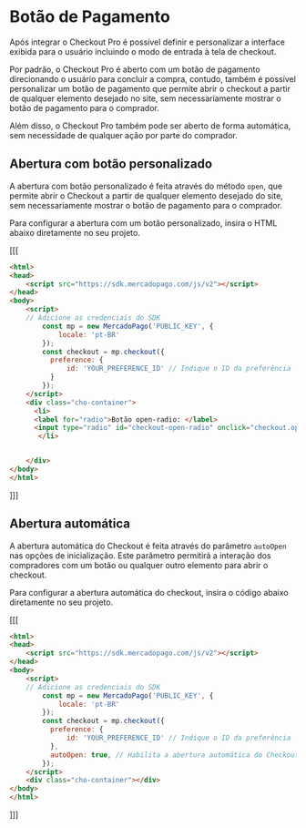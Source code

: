 # Botão de Pagamento

Após integrar o Checkout Pro é possível definir e personalizar a interface exibida para o usuário incluindo o modo de entrada à tela de checkout. 

Por padrão, o Checkout Pro é aberto com um botão de pagamento direcionando o usuário para concluir a compra, contudo, também é possível personalizar um botão de pagamento que permite abrir o checkout a partir de qualquer elemento desejado no site, sem necessariamente mostrar o botão de pagamento para o comprador.

Além disso, o Checkout Pro também pode ser aberto de forma automática, sem necessidade de qualquer ação por parte do comprador.


## Abertura com botão personalizado 


A abertura com botão personalizado é feita através do método `open`, que permite abrir o Checkout a partir de qualquer elemento desejado do site, sem necessariamente mostrar o botão de pagamento para o comprador.

Para configurar a abertura com um botão personalizado, insira o HTML abaixo diretamente no seu projeto.


[[[
```html
<html>
<head>
	<script src="https://sdk.mercadopago.com/js/v2"></script>
</head>
<body>
	<script>
    // Adicione as credenciais do SDK
		const mp = new MercadoPago('PUBLIC_KEY', {
		    locale: 'pt-BR'
		});
		const checkout = mp.checkout({
		  preference: {
		      id: 'YOUR_PREFERENCE_ID' // Indique o ID da preferência
		  }
		});
	</script>	 	 
	<div class="cho-container">
      <li>
      <label for="radio">Botão open-radio: </label>
      <input type="radio" id="checkout-open-radio" onclick="checkout.open()">
       </li>


	</div>
</body>
</html>
```
]]]

## Abertura automática 

A abertura automática do Checkout é feita através do parâmetro `autoOpen` nas opções de inicialização. Este parâmetro permitirá a interação dos compradores com um botão ou qualquer outro elemento para abrir o checkout.

Para configurar a abertura automática do checkout, insira o código abaixo diretamente no seu projeto.


[[[
```html
<html>
<head>
	<script src="https://sdk.mercadopago.com/js/v2"></script>
</head>
<body>
	<script>
    // Adicione as credenciais do SDK
		const mp = new MercadoPago('PUBLIC_KEY', {
		    locale: 'pt-BR'
		});
		const checkout = mp.checkout({
		  preference: {
		      id: 'YOUR_PREFERENCE_ID' // Indique o ID da preferência
		  },
		  autoOpen: true, // Habilita a abertura automática do Checkout Pro
		});	
	</script>	 	 
	<div class="cho-container"></div>
</body>
</html>
```
]]]